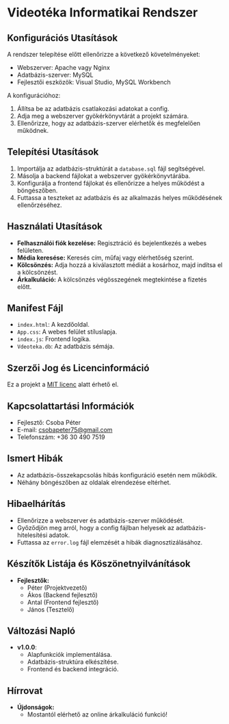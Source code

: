 # Videotéka Informatikai Rendszer

## Konfigurációs Utasítások

A rendszer telepítése előtt ellenőrizze a következő követelményeket:
- Webszerver: Apache vagy Nginx
- Adatbázis-szerver: MySQL
- Fejlesztői eszközök: Visual Studio, MySQL Workbench

A konfigurációhoz:
1. Állítsa be az adatbázis csatlakozási adatokat a config.
2. Adja meg a webszerver gyökérkönyvtárát a projekt számára.
3. Ellenőrizze, hogy az adatbázis-szerver elérhetők és megfelelően működnek.

## Telepítési Utasítások

1. Importálja az adatbázis-struktúrát a `database.sql` fájl segítségével.
2. Másolja a backend fájlokat a webszerver gyökérkönyvtárába.
3. Konfigurálja a frontend fájlokat és ellenőrizze a helyes működést a böngészőben.
4. Futtassa a teszteket az adatbázis és az alkalmazás helyes működésének ellenőrzéséhez.

## Használati Utasítások

- **Felhasználói fiók kezelése:** Regisztráció és bejelentkezés a webes felületen.
- **Média keresése:** Keresés cím, műfaj vagy elérhetőség szerint.
- **Kölcsönzés:** Adja hozzá a kiválasztott médiát a kosárhoz, majd indítsa el a kölcsönzést.
- **Árkalkuláció:** A kölcsönzés végösszegének megtekintése a fizetés előtt.

## Manifest Fájl

- `index.html`: A kezdőoldal.
- `App.css`: A webes felület stíluslapja.
- `index.js`: Frontend logika.
- `Vdeoteka.db`: Az adatbázis sémája.
  
## Szerzői Jog és Licencinformáció

Ez a projekt a [MIT licenc](https://opensource.org/licenses/MIT) alatt érhető el.

## Kapcsolattartási Információk

- Fejlesztő: Csoba Péter 
- E-mail: csobapeter75@gmail.com
- Telefonszám: +36 30 490 7519

## Ismert Hibák

- Az adatbázis-összekapcsolás hibás konfiguráció esetén nem működik.
- Néhány böngészőben az oldalak elrendezése eltérhet.

## Hibaelhárítás

- Ellenőrizze a webszerver és adatbázis-szerver működését.
- Győződjön meg arról, hogy a config fájlban helyesek az adatbázis-hitelesítési adatok.
- Futtassa az `error.log` fájl elemzését a hibák diagnosztizálásához.

## Készítők Listája és Köszönetnyilvánítások

- **Fejlesztők:**
  - Péter (Projektvezető)
  - Ákos (Backend fejlesztő)
  - Antal (Frontend fejlesztő)
  - János (Tesztelő)

## Változási Napló

- **v1.0.0**:
  - Alapfunkciók implementálása.
  - Adatbázis-struktúra elkészítése.
  - Frontend és backend integráció.

## Hírrovat

- **Újdonságok:**
  - Mostantól elérhető az online árkalkuláció funkció!

